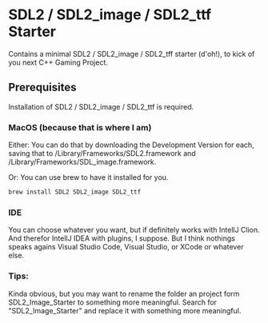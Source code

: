 # SDL2 / SDL2_image / SDL2_ttf Starter

Contains a minimal SDL2 / SDL2_image / SDL2_tff starter (d'oh!), to kick of you next C++ Gaming Project.

## Prerequisites

Installation of SDL2 / SDL2_image / SDL2_ttf is required.

### MacOS (because that is where I am)

Either: You can do that by downloading the Development Version for each, 
saving that to /Library/Frameworks/SDL2.framework and /Library/Frameworks/SDL_image.framework.

Or: You can use brew to have it installed for you.

```bash
brew install SDL2 SDL2_image SDL2_ttf
```

### IDE

You can choose whatever you want, but if definitely works with IntellJ Clion. And therefor IntellJ IDEA with plugins, I suppose.
But I think nothings speaks agains Visual Studio Code, Visual Studio, or XCode or whatever else.


### Tips: 

Kinda obvious, but you may want to rename the folder an project form SDL2_Image_Starter to something more meaningful. 
Search for "SDL2_Image_Starter" and replace it with something more meaningful.